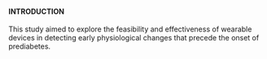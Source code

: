 

#### **INTRODUCTION**

This study aimed to explore the feasibility and effectiveness of wearable devices in detecting early physiological changes that precede the onset of prediabetes.
